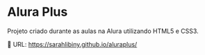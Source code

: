 # Alura Plus
Projeto criado durante as aulas na Alura utilizando HTML5 e CSS3. 

💙 URL: https://sarahlibiny.github.io/aluraplus/ 

